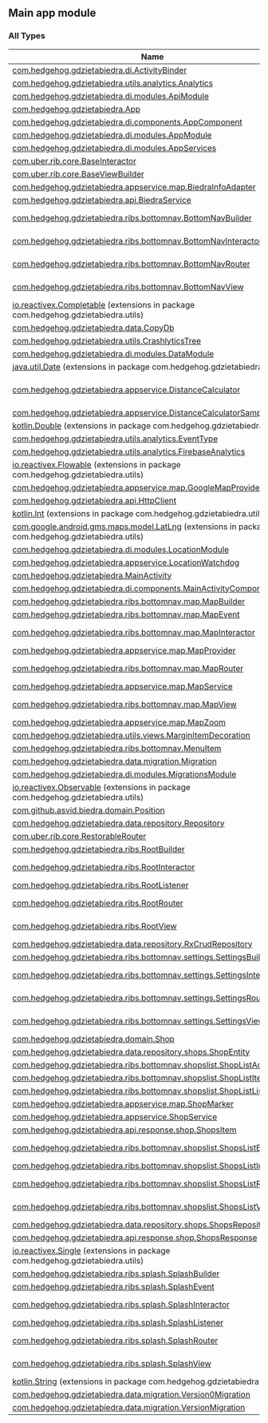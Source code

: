 

## Main app module

### All Types

| Name | Summary |
|---|---|
| [com.hedgehog.gdzietabiedra.di.ActivityBinder](../com.hedgehog.gdzietabiedra.di/-activity-binder/index.md) |  |
| [com.hedgehog.gdzietabiedra.utils.analytics.Analytics](../com.hedgehog.gdzietabiedra.utils.analytics/-analytics/index.md) |  |
| [com.hedgehog.gdzietabiedra.di.modules.ApiModule](../com.hedgehog.gdzietabiedra.di.modules/-api-module/index.md) |  |
| [com.hedgehog.gdzietabiedra.App](../com.hedgehog.gdzietabiedra/-app/index.md) |  |
| [com.hedgehog.gdzietabiedra.di.components.AppComponent](../com.hedgehog.gdzietabiedra.di.components/-app-component/index.md) |  |
| [com.hedgehog.gdzietabiedra.di.modules.AppModule](../com.hedgehog.gdzietabiedra.di.modules/-app-module/index.md) |  |
| [com.hedgehog.gdzietabiedra.di.modules.AppServices](../com.hedgehog.gdzietabiedra.di.modules/-app-services/index.md) |  |
| [com.uber.rib.core.BaseInteractor](../com.uber.rib.core/-base-interactor/index.md) |  |
| [com.uber.rib.core.BaseViewBuilder](../com.uber.rib.core/-base-view-builder/index.md) |  |
| [com.hedgehog.gdzietabiedra.appservice.map.BiedraInfoAdapter](../com.hedgehog.gdzietabiedra.appservice.map/-biedra-info-adapter/index.md) |  |
| [com.hedgehog.gdzietabiedra.api.BiedraService](../com.hedgehog.gdzietabiedra.api/-biedra-service/index.md) |  |
| [com.hedgehog.gdzietabiedra.ribs.bottomnav.BottomNavBuilder](../com.hedgehog.gdzietabiedra.ribs.bottomnav/-bottom-nav-builder/index.md) | Builder for the {@link BottomNavScope}. |
| [com.hedgehog.gdzietabiedra.ribs.bottomnav.BottomNavInteractor](../com.hedgehog.gdzietabiedra.ribs.bottomnav/-bottom-nav-interactor/index.md) | Coordinates Business Logic for [BottomNavScope](#). |
| [com.hedgehog.gdzietabiedra.ribs.bottomnav.BottomNavRouter](../com.hedgehog.gdzietabiedra.ribs.bottomnav/-bottom-nav-router/index.md) | Adds and removes children of {@link BottomNavBuilder.BottomNavScope}. |
| [com.hedgehog.gdzietabiedra.ribs.bottomnav.BottomNavView](../com.hedgehog.gdzietabiedra.ribs.bottomnav/-bottom-nav-view/index.md) | Top level view for {@link BottomNavBuilder.BottomNavScope}. |
| [io.reactivex.Completable](../com.hedgehog.gdzietabiedra.utils/io.reactivex.-completable/index.md) (extensions in package com.hedgehog.gdzietabiedra.utils) |  |
| [com.hedgehog.gdzietabiedra.data.CopyDb](../com.hedgehog.gdzietabiedra.data/-copy-db/index.md) |  |
| [com.hedgehog.gdzietabiedra.utils.CrashlyticsTree](../com.hedgehog.gdzietabiedra.utils/-crashlytics-tree/index.md) |  |
| [com.hedgehog.gdzietabiedra.di.modules.DataModule](../com.hedgehog.gdzietabiedra.di.modules/-data-module/index.md) |  |
| [java.util.Date](../com.hedgehog.gdzietabiedra.utils/java.util.-date/index.md) (extensions in package com.hedgehog.gdzietabiedra.utils) |  |
| [com.hedgehog.gdzietabiedra.appservice.DistanceCalculator](../com.hedgehog.gdzietabiedra.appservice/-distance-calculator/index.md) | [DistanceCalculator](../com.hedgehog.gdzietabiedra.appservice/-distance-calculator/index.md) contains methods to calculate distance between [Position](../com.github.asvid.biedra.domain/-position/index.md)s |
| [com.hedgehog.gdzietabiedra.appservice.DistanceCalculatorSamples](../com.hedgehog.gdzietabiedra.appservice/-distance-calculator-samples/index.md) |  |
| [kotlin.Double](../com.hedgehog.gdzietabiedra.utils/kotlin.-double/index.md) (extensions in package com.hedgehog.gdzietabiedra.utils) |  |
| [com.hedgehog.gdzietabiedra.utils.analytics.EventType](../com.hedgehog.gdzietabiedra.utils.analytics/-event-type/index.md) |  |
| [com.hedgehog.gdzietabiedra.utils.analytics.FirebaseAnalytics](../com.hedgehog.gdzietabiedra.utils.analytics/-firebase-analytics/index.md) |  |
| [io.reactivex.Flowable](../com.hedgehog.gdzietabiedra.utils/io.reactivex.-flowable/index.md) (extensions in package com.hedgehog.gdzietabiedra.utils) |  |
| [com.hedgehog.gdzietabiedra.appservice.map.GoogleMapProvider](../com.hedgehog.gdzietabiedra.appservice.map/-google-map-provider/index.md) |  |
| [com.hedgehog.gdzietabiedra.api.HttpClient](../com.hedgehog.gdzietabiedra.api/-http-client/index.md) |  |
| [kotlin.Int](../com.hedgehog.gdzietabiedra.utils/kotlin.-int/index.md) (extensions in package com.hedgehog.gdzietabiedra.utils) |  |
| [com.google.android.gms.maps.model.LatLng](../com.hedgehog.gdzietabiedra.utils/com.google.android.gms.maps.model.-lat-lng/index.md) (extensions in package com.hedgehog.gdzietabiedra.utils) |  |
| [com.hedgehog.gdzietabiedra.di.modules.LocationModule](../com.hedgehog.gdzietabiedra.di.modules/-location-module/index.md) |  |
| [com.hedgehog.gdzietabiedra.appservice.LocationWatchdog](../com.hedgehog.gdzietabiedra.appservice/-location-watchdog/index.md) |  |
| [com.hedgehog.gdzietabiedra.MainActivity](../com.hedgehog.gdzietabiedra/-main-activity/index.md) |  |
| [com.hedgehog.gdzietabiedra.di.components.MainActivityComponent](../com.hedgehog.gdzietabiedra.di.components/-main-activity-component/index.md) |  |
| [com.hedgehog.gdzietabiedra.ribs.bottomnav.map.MapBuilder](../com.hedgehog.gdzietabiedra.ribs.bottomnav.map/-map-builder/index.md) | Builder for the {@link MapScope}. |
| [com.hedgehog.gdzietabiedra.ribs.bottomnav.map.MapEvent](../com.hedgehog.gdzietabiedra.ribs.bottomnav.map/-map-event/index.md) |  |
| [com.hedgehog.gdzietabiedra.ribs.bottomnav.map.MapInteractor](../com.hedgehog.gdzietabiedra.ribs.bottomnav.map/-map-interactor/index.md) | Coordinates Business Logic for [MapScope](#). |
| [com.hedgehog.gdzietabiedra.appservice.map.MapProvider](../com.hedgehog.gdzietabiedra.appservice.map/-map-provider/index.md) |  |
| [com.hedgehog.gdzietabiedra.ribs.bottomnav.map.MapRouter](../com.hedgehog.gdzietabiedra.ribs.bottomnav.map/-map-router/index.md) | Adds and removes children of {@link MapBuilder.MapScope}. |
| [com.hedgehog.gdzietabiedra.appservice.map.MapService](../com.hedgehog.gdzietabiedra.appservice.map/-map-service/index.md) |  |
| [com.hedgehog.gdzietabiedra.ribs.bottomnav.map.MapView](../com.hedgehog.gdzietabiedra.ribs.bottomnav.map/-map-view/index.md) | Top level view for {@link MapBuilder.MapScope}. |
| [com.hedgehog.gdzietabiedra.appservice.map.MapZoom](../com.hedgehog.gdzietabiedra.appservice.map/-map-zoom/index.md) |  |
| [com.hedgehog.gdzietabiedra.utils.views.MarginItemDecoration](../com.hedgehog.gdzietabiedra.utils.views/-margin-item-decoration/index.md) |  |
| [com.hedgehog.gdzietabiedra.ribs.bottomnav.MenuItem](../com.hedgehog.gdzietabiedra.ribs.bottomnav/-menu-item/index.md) |  |
| [com.hedgehog.gdzietabiedra.data.migration.Migration](../com.hedgehog.gdzietabiedra.data.migration/-migration/index.md) |  |
| [com.hedgehog.gdzietabiedra.di.modules.MigrationsModule](../com.hedgehog.gdzietabiedra.di.modules/-migrations-module/index.md) |  |
| [io.reactivex.Observable](../com.hedgehog.gdzietabiedra.utils/io.reactivex.-observable/index.md) (extensions in package com.hedgehog.gdzietabiedra.utils) |  |
| [com.github.asvid.biedra.domain.Position](../com.github.asvid.biedra.domain/-position/index.md) |  |
| [com.hedgehog.gdzietabiedra.data.repository.Repository](../com.hedgehog.gdzietabiedra.data.repository/-repository.md) | Central repository marker interface. |
| [com.uber.rib.core.RestorableRouter](../com.uber.rib.core/-restorable-router/index.md) |  |
| [com.hedgehog.gdzietabiedra.ribs.RootBuilder](../com.hedgehog.gdzietabiedra.ribs/-root-builder/index.md) | Builder for the {@link RootScope}. |
| [com.hedgehog.gdzietabiedra.ribs.RootInteractor](../com.hedgehog.gdzietabiedra.ribs/-root-interactor/index.md) | Coordinates Business Logic for [RootScope](#). |
| [com.hedgehog.gdzietabiedra.ribs.RootListener](../com.hedgehog.gdzietabiedra.ribs/-root-listener/index.md) |  |
| [com.hedgehog.gdzietabiedra.ribs.RootRouter](../com.hedgehog.gdzietabiedra.ribs/-root-router/index.md) | Adds and removes children of {@link RootBuilder.RootScope}. |
| [com.hedgehog.gdzietabiedra.ribs.RootView](../com.hedgehog.gdzietabiedra.ribs/-root-view/index.md) | Top level view for {@link RootBuilder.RootScope}. |
| [com.hedgehog.gdzietabiedra.data.repository.RxCrudRepository](../com.hedgehog.gdzietabiedra.data.repository/-rx-crud-repository/index.md) |  |
| [com.hedgehog.gdzietabiedra.ribs.bottomnav.settings.SettingsBuilder](../com.hedgehog.gdzietabiedra.ribs.bottomnav.settings/-settings-builder/index.md) | Builder for the {@link SettingsScope}. |
| [com.hedgehog.gdzietabiedra.ribs.bottomnav.settings.SettingsInteractor](../com.hedgehog.gdzietabiedra.ribs.bottomnav.settings/-settings-interactor/index.md) | Coordinates Business Logic for [SettingsScope](#). |
| [com.hedgehog.gdzietabiedra.ribs.bottomnav.settings.SettingsRouter](../com.hedgehog.gdzietabiedra.ribs.bottomnav.settings/-settings-router/index.md) | Adds and removes children of {@link SettingsBuilder.SettingsScope}. |
| [com.hedgehog.gdzietabiedra.ribs.bottomnav.settings.SettingsView](../com.hedgehog.gdzietabiedra.ribs.bottomnav.settings/-settings-view/index.md) | Top level view for {@link SettingsBuilder.SettingsScope}. |
| [com.hedgehog.gdzietabiedra.domain.Shop](../com.hedgehog.gdzietabiedra.domain/-shop/index.md) |  |
| [com.hedgehog.gdzietabiedra.data.repository.shops.ShopEntity](../com.hedgehog.gdzietabiedra.data.repository.shops/-shop-entity/index.md) |  |
| [com.hedgehog.gdzietabiedra.ribs.bottomnav.shopslist.ShopListAdapter](../com.hedgehog.gdzietabiedra.ribs.bottomnav.shopslist/-shop-list-adapter/index.md) |  |
| [com.hedgehog.gdzietabiedra.ribs.bottomnav.shopslist.ShopListItemVH](../com.hedgehog.gdzietabiedra.ribs.bottomnav.shopslist/-shop-list-item-v-h/index.md) |  |
| [com.hedgehog.gdzietabiedra.ribs.bottomnav.shopslist.ShopListListener](../com.hedgehog.gdzietabiedra.ribs.bottomnav.shopslist/-shop-list-listener/index.md) |  |
| [com.hedgehog.gdzietabiedra.appservice.map.ShopMarker](../com.hedgehog.gdzietabiedra.appservice.map/-shop-marker/index.md) |  |
| [com.hedgehog.gdzietabiedra.appservice.ShopService](../com.hedgehog.gdzietabiedra.appservice/-shop-service/index.md) |  |
| [com.hedgehog.gdzietabiedra.api.response.shop.ShopsItem](../com.hedgehog.gdzietabiedra.api.response.shop/-shops-item/index.md) |  |
| [com.hedgehog.gdzietabiedra.ribs.bottomnav.shopslist.ShopsListBuilder](../com.hedgehog.gdzietabiedra.ribs.bottomnav.shopslist/-shops-list-builder/index.md) | Builder for the {@link ShopsListScope}. |
| [com.hedgehog.gdzietabiedra.ribs.bottomnav.shopslist.ShopsListInteractor](../com.hedgehog.gdzietabiedra.ribs.bottomnav.shopslist/-shops-list-interactor/index.md) |  |
| [com.hedgehog.gdzietabiedra.ribs.bottomnav.shopslist.ShopsListRouter](../com.hedgehog.gdzietabiedra.ribs.bottomnav.shopslist/-shops-list-router/index.md) | Adds and removes children of {@link ShopsListBuilder.ShopsListScope}. |
| [com.hedgehog.gdzietabiedra.ribs.bottomnav.shopslist.ShopsListView](../com.hedgehog.gdzietabiedra.ribs.bottomnav.shopslist/-shops-list-view/index.md) | Top level view for {@link ShopsListBuilder.ShopsListScope}. |
| [com.hedgehog.gdzietabiedra.data.repository.shops.ShopsRepository](../com.hedgehog.gdzietabiedra.data.repository.shops/-shops-repository/index.md) |  |
| [com.hedgehog.gdzietabiedra.api.response.shop.ShopsResponse](../com.hedgehog.gdzietabiedra.api.response.shop/-shops-response/index.md) |  |
| [io.reactivex.Single](../com.hedgehog.gdzietabiedra.utils/io.reactivex.-single/index.md) (extensions in package com.hedgehog.gdzietabiedra.utils) |  |
| [com.hedgehog.gdzietabiedra.ribs.splash.SplashBuilder](../com.hedgehog.gdzietabiedra.ribs.splash/-splash-builder/index.md) | Builder for the {@link SplashScope}. |
| [com.hedgehog.gdzietabiedra.ribs.splash.SplashEvent](../com.hedgehog.gdzietabiedra.ribs.splash/-splash-event/index.md) |  |
| [com.hedgehog.gdzietabiedra.ribs.splash.SplashInteractor](../com.hedgehog.gdzietabiedra.ribs.splash/-splash-interactor/index.md) | Coordinates Business Logic for [SplashScope](#). |
| [com.hedgehog.gdzietabiedra.ribs.splash.SplashListener](../com.hedgehog.gdzietabiedra.ribs.splash/-splash-listener/index.md) |  |
| [com.hedgehog.gdzietabiedra.ribs.splash.SplashRouter](../com.hedgehog.gdzietabiedra.ribs.splash/-splash-router/index.md) | Adds and removes children of {@link SplashBuilder.SplashScope}. |
| [com.hedgehog.gdzietabiedra.ribs.splash.SplashView](../com.hedgehog.gdzietabiedra.ribs.splash/-splash-view/index.md) | Top level view for {@link SplashBuilder.SplashScope}. |
| [kotlin.String](../com.hedgehog.gdzietabiedra.utils/kotlin.-string/index.md) (extensions in package com.hedgehog.gdzietabiedra.utils) |  |
| [com.hedgehog.gdzietabiedra.data.migration.Version0Migration](../com.hedgehog.gdzietabiedra.data.migration/-version0-migration/index.md) |  |
| [com.hedgehog.gdzietabiedra.data.migration.VersionMigration](../com.hedgehog.gdzietabiedra.data.migration/-version-migration/index.md) |  |
